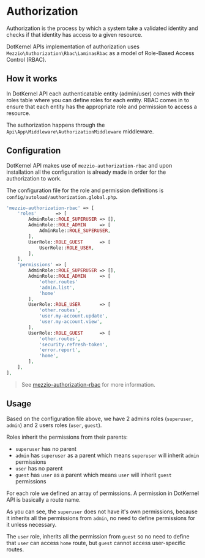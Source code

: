 # Authorization

Authorization is the process by which a system take a validated identity and checks if that identity has access to a
given resource.

DotKernel APIs implementation of authorization uses `Mezzio\Authorization\Rbac\LaminasRbac` as a model of
Role-Based Access Control (RBAC).

## How it works

In DotKernel API each authenticatable entity (admin/user) comes with their roles table where you can define
roles for each entity. RBAC comes in to ensure that each entity has the appropriate role and permission to access a resource.

The authorization happens through the `Api\App\Middleware\AuthorizationMiddleware` middleware.

## Configuration

DotKernel API makes use of `mezzio-authorization-rbac` and upon installation all the configuration is already made
in order for the authorization to work.

The configuration file for the role and permission definitions is `config/autoload/authorization.global.php`.

```php
'mezzio-authorization-rbac' => [
    'roles'       => [
        AdminRole::ROLE_SUPERUSER => [],
        AdminRole::ROLE_ADMIN     => [
            AdminRole::ROLE_SUPERUSER,
        ],
        UserRole::ROLE_GUEST      => [
            UserRole::ROLE_USER,
        ],
    ],
    'permissions' => [
        AdminRole::ROLE_SUPERUSER => [],
        AdminRole::ROLE_ADMIN     => [
            'other.routes'
            'admin.list',
            'home'
        ],
        UserRole::ROLE_USER       => [
            'other.routes',
            'user.my-account.update',
            'user.my-account.view',
        ],
        UserRole::ROLE_GUEST      => [
            'other.routes',
            'security.refresh-token',
            'error.report',
            'home',
        ],
    ],
],
```

> See [mezzio-authorization-rbac](https://docs.mezzio.dev/mezzio-authorization-rbac/v1/basic-usage/)
for more information.

## Usage

Based on the configuration file above, we have 2 admins roles (`superuser`, `admin`) and 2 users roles (`user`, `guest`).

Roles inherit the permissions from their parents:

- `superuser` has no parent
- `admin` has `superuser` as a parent which means `superuser` will inherit `admin` permissions
- `user` has no parent
- `guest` has `user` as a parent which means `user` will inherit `guest` permissions

For each role we defined an array of permissions. A permission in DotKernel API is basically a route name.

As you can see, the `superuser` does not have it's own permissions, because it inherits all the permissions from `admin`,
no need to define permissions for it unless necessary.

The `user` role, inherits all the permission from `guest` so no need to define that `user` can access `home` route, but
`guest` cannot access user-specific routes.
